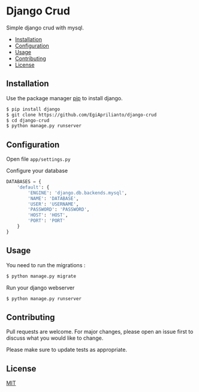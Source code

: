 # Django Crud

Simple django crud with mysql.

- [Installation](#installation)
- [Configuration](#configuration)
- [Usage](#usage)
- [Contributing](#contributing)
- [License](#license)

## Installation

Use the package manager [pip](https://pip.pypa.io/en/stable/) to install django.

```bash
$ pip install django
$ git clone https://github.com/EgiAprilianto/django-crud
$ cd django-crud
$ python manage.py runserver
```

## Configuration
Open file `app/settings.py`

Configure your database
```python
DATABASES = {
    'default': {
        'ENGINE': 'django.db.backends.mysql',
        'NAME': 'DATABASE',
        'USER': 'USERNAME',
        'PASSWORD': 'PASSWORD',
        'HOST': 'HOST',
        'PORT': 'PORT'
    }
}
```

## Usage
You need to run the migrations :

```bash
$ python manage.py migrate
```
Run your django webserver
```bash
$ python manage.py runserver
```

## Contributing
Pull requests are welcome. For major changes, please open an issue first to discuss what you would like to change.

Please make sure to update tests as appropriate.

## License
[MIT](https://choosealicense.com/licenses/mit/)